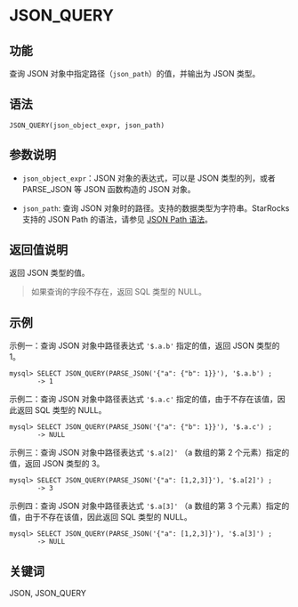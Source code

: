 # JSON_QUERY

## **功能**

查询 JSON 对象中指定路径（`json_path`）的值，并输出为 JSON 类型。

## **语法**

```Plain Text
JSON_QUERY(json_object_expr, json_path)
```

## **参数说明**

- `json_object_expr`：JSON 对象的表达式，可以是 JSON 类型的列，或者 PARSE_JSON 等 JSON 函数构造的 JSON 对象。

- `json_path`: 查询 JSON 对象时的路径。支持的数据类型为字符串。StarRocks 支持的 JSON Path 的语法，请参见 [JSON Path 语法](../json-functions-and-operators.md/#JSON%Path)。

## **返回值说明**

返回 JSON 类型的值。

> 如果查询的字段不存在，返回 SQL 类型的 NULL。

## **示例**

示例一：查询 JSON 对象中路径表达式 `'$.a.b'` 指定的值，返回 JSON 类型的 1。

```Plain Text
mysql> SELECT JSON_QUERY(PARSE_JSON('{"a": {"b": 1}}'), '$.a.b') ;
       -> 1
```

示例二：查询 JSON 对象中路径表达式 `'$.a.c'` 指定的值，由于不存在该值，因此返回 SQL 类型的 NULL。

```Plain Text
mysql> SELECT JSON_QUERY(PARSE_JSON('{"a": {"b": 1}}'), '$.a.c') ;
       -> NULL
```

示例三：查询 JSON 对象中路径表达式 `'$.a[2]'` （a 数组的第 2 个元素）指定的值，返回 JSON 类型的 3。

```Plain Text
mysql> SELECT JSON_QUERY(PARSE_JSON('{"a": [1,2,3]}'), '$.a[2]') ;
       -> 3
```

示例四：查询 JSON 对象中路径表达式 `'$.a[3]'` （a 数组的第 3 个元素）指定的值，由于不存在该值，因此返回 SQL 类型的 NULL。

```Plain Text
mysql> SELECT JSON_QUERY(PARSE_JSON('{"a": [1,2,3]}'), '$.a[3]') ;
       -> NULL
```

## 关键词

JSON, JSON_QUERY
